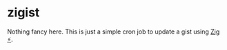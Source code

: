 # zigist
Nothing fancy here. This is just a simple cron job to update a gist using [Zig ⚡️](https://github.com/ziglang/zig).
